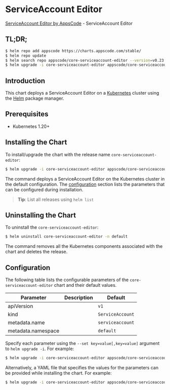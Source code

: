 # ServiceAccount Editor

[ServiceAccount Editor by AppsCode](https://appscode.com) - ServiceAccount Editor

## TL;DR;

```bash
$ helm repo add appscode https://charts.appscode.com/stable/
$ helm repo update
$ helm search repo appscode/core-serviceaccount-editor --version=v0.23.0
$ helm upgrade -i core-serviceaccount-editor appscode/core-serviceaccount-editor -n default --create-namespace --version=v0.23.0
```

## Introduction

This chart deploys a ServiceAccount Editor on a [Kubernetes](http://kubernetes.io) cluster using the [Helm](https://helm.sh) package manager.

## Prerequisites

- Kubernetes 1.20+

## Installing the Chart

To install/upgrade the chart with the release name `core-serviceaccount-editor`:

```bash
$ helm upgrade -i core-serviceaccount-editor appscode/core-serviceaccount-editor -n default --create-namespace --version=v0.23.0
```

The command deploys a ServiceAccount Editor on the Kubernetes cluster in the default configuration. The [configuration](#configuration) section lists the parameters that can be configured during installation.

> **Tip**: List all releases using `helm list`

## Uninstalling the Chart

To uninstall the `core-serviceaccount-editor`:

```bash
$ helm uninstall core-serviceaccount-editor -n default
```

The command removes all the Kubernetes components associated with the chart and deletes the release.

## Configuration

The following table lists the configurable parameters of the `core-serviceaccount-editor` chart and their default values.

|     Parameter      | Description |           Default           |
|--------------------|-------------|-----------------------------|
| apiVersion         |             | <code>v1</code>             |
| kind               |             | <code>ServiceAccount</code> |
| metadata.name      |             | <code>serviceaccount</code> |
| metadata.namespace |             | <code>default</code>        |


Specify each parameter using the `--set key=value[,key=value]` argument to `helm upgrade -i`. For example:

```bash
$ helm upgrade -i core-serviceaccount-editor appscode/core-serviceaccount-editor -n default --create-namespace --version=v0.23.0 --set apiVersion=v1
```

Alternatively, a YAML file that specifies the values for the parameters can be provided while
installing the chart. For example:

```bash
$ helm upgrade -i core-serviceaccount-editor appscode/core-serviceaccount-editor -n default --create-namespace --version=v0.23.0 --values values.yaml
```
